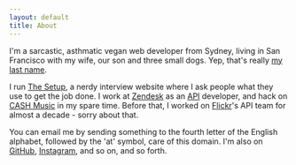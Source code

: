 ```yaml
---
layout: default
title: About
---
```


I'm a sarcastic, asthmatic vegan web developer from Sydney, living in San Francisco with my wife, our son and three small dogs. Yep, that's really [my last name](https://en.wikipedia.org/wiki/Bogan "The Wikipedia entry for Bogan.").

I run [The Setup](https://usesthis.com/ "A nerdy interview site."), a nerdy interview website where I ask people what they use to get the job done. I work at [Zendesk](https://www.zendesk.com "Awesome customer support software.") as an [API](https://developer.zendesk.com/rest_api "The Zendesk API.") developer, and hack on [CASH Music](http://cashmusic.org/ "Open-source music tools.") in my spare time. Before that, I worked on [Flickr](https://flickr.com/ "A photo sharing website.")'s API team for almost a decade - sorry about that.

You can email me by sending something to the fourth letter of the English alphabet, followed by the 'at' symbol, care of this domain. I'm also on [GitHub](https://github.com/waferbaby/ "My GitHub account."), [Instagram](https://instagram.com/waferbaby "My Instagram account."), and so on, and so forth.